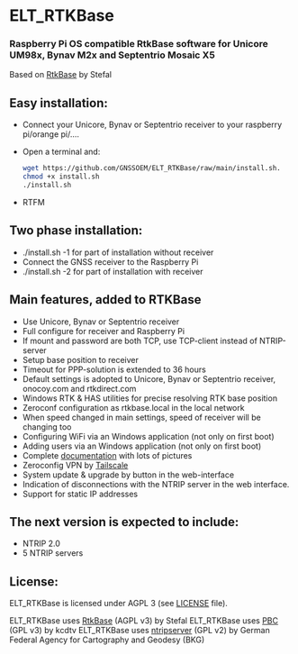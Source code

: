 # ELT_RTKBase

### Raspberry Pi OS compatible RtkBase software for Unicore UM98x, Bynav M2x and Septentrio Mosaic X5

Based on [RtkBase](https://github.com/Stefal/rtkbase) by Stefal


## Easy installation:
+ Connect your Unicore, Bynav or Septentrio receiver to your raspberry pi/orange pi/....

+ Open a terminal and:

  ```bash
  wget https://github.com/GNSSOEM/ELT_RTKBase/raw/main/install.sh.
  chmod +x install.sh
  ./install.sh
  ```
+ RTFM

## Two phase installation:
+ ./install.sh -1 for part of installation without receiver
+ Connect the GNSS receiver to the Raspberry Pi
+ ./install.sh -2 for part of installation with receiver

## Main features, added to RTKBase

+ Use Unicore, Bynav or Septentrio receiver
+ Full configure for receiver and Raspberry Pi
+ If mount and password are both TCP, use TCP-client instead of NTRIP-server
+ Setup base position to receiver
+ Timeout for PPP-solution is extended to 36 hours
+ Default settings is adopted to Unicore, Bynav or Septentrio receiver, onocoy.com and rtkdirect.com
+ Windows RTK & HAS utilities for precise resolving RTK base position
+ Zeroconf configuration as rtkbase.local in the local network
+ When speed changed in main settings, speed of receiver will be changing too
+ Configuring WiFi via an Windows application  (not only on first boot)
+ Adding users via an Windows application  (not only on first boot)
+ Complete [documentation](./Doc/ELT_RTKBase_v1.7.5_EN.pdf) with lots of pictures
+ Zeroconfig VPN by [Tailscale](https://tailscale.com)
+ System update & upgrade by button in the web-interface
+ Indication of disconnections with the NTRIP server in the web interface.
+ Support for static IP addresses

## The next version is expected to include:
+ NTRIP 2.0
+ 5 NTRIP servers

## License:
ELT_RTKBase is licensed under AGPL 3 (see [LICENSE](./LICENSE) file).

ELT_RTKBase uses [RtkBase](https://github.com/Stefal/rtkbase) (AGPL v3) by Stefal
ELT_RTKBase uses [PBC](https://github.com/kcdtv/PBC) (GPL v3) by kcdtv
ELT_RTKBase uses [ntripserver](https://github.com/simeononsecurity/ntripserver) (GPL v2) by German Federal Agency for Cartography and Geodesy (BKG)
